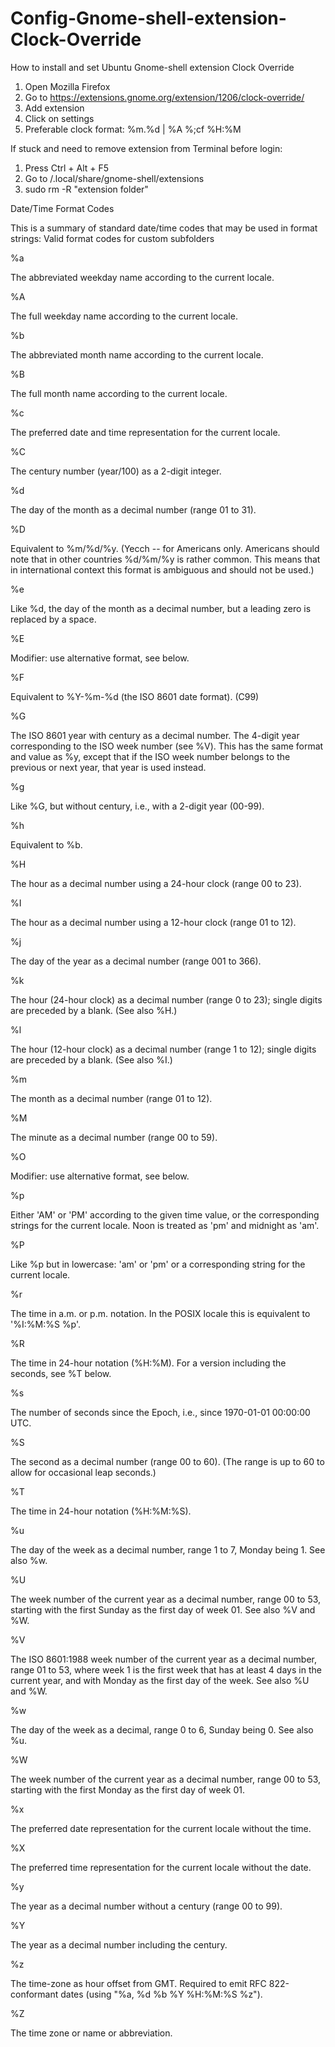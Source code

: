 # Config-Gnome-shell-extension-Clock-Override
How to install and set Ubuntu Gnome-shell extension Clock Override

1. Open Mozilla Firefox
2. Go to https://extensions.gnome.org/extension/1206/clock-override/
3. Add extension
4. Click on settings
5. Preferable clock format: %m.%d | %A %;cf %H:%M

If stuck and need to remove extension from Terminal before login:

1. Press Ctrl + Alt + F5
2. Go to /.local/share/gnome-shell/extensions
3. sudo rm -R "extension folder"


Date/Time Format Codes

This is a summary of standard date/time codes that may be used in format strings:
Valid format codes for custom subfolders

%a
	

The abbreviated weekday name according to the current locale.

%A
	

The full weekday name according to the current locale.

%b
	

The abbreviated month name according to the current locale.

%B
	

The full month name according to the current locale.

%c
	

The preferred date and time representation for the current locale.

%C
	

The century number (year/100) as a 2-digit integer.

%d
	

The day of the month as a decimal number (range 01 to 31).

%D
	

Equivalent to %m/%d/%y. (Yecch -- for Americans only. Americans should note that in other countries %d/%m/%y is rather common. This means that in international context this format is ambiguous and should not be used.)

%e
	

Like %d, the day of the month as a decimal number, but a leading zero is replaced by a space.

%E
	

Modifier: use alternative format, see below.

%F
	

Equivalent to %Y-%m-%d (the ISO 8601 date format). (C99)

%G
	

The ISO 8601 year with century as a decimal number. The 4-digit year corresponding to the ISO week number (see %V). This has the same format and value as %y, except that if the ISO week number belongs to the previous or next year, that year is used instead.

%g
	

Like %G, but without century, i.e., with a 2-digit year (00-99).

%h
	

Equivalent to %b.

%H
	

The hour as a decimal number using a 24-hour clock (range 00 to 23).

%I
	

The hour as a decimal number using a 12-hour clock (range 01 to 12).

%j
	

The day of the year as a decimal number (range 001 to 366).

%k
	

The hour (24-hour clock) as a decimal number (range 0 to 23); single digits are preceded by a blank. (See also %H.)

%l
	

The hour (12-hour clock) as a decimal number (range 1 to 12); single digits are preceded by a blank. (See also %I.)

%m
	

The month as a decimal number (range 01 to 12).

%M
	

The minute as a decimal number (range 00 to 59).

%O
	

Modifier: use alternative format, see below.

%p
	

Either 'AM' or 'PM' according to the given time value, or the corresponding strings for the current locale. Noon is treated as 'pm' and midnight as 'am'.

%P
	

Like %p but in lowercase: 'am' or 'pm' or a corresponding string for the current locale.

%r
	

The time in a.m. or p.m. notation. In the POSIX locale this is equivalent to '%I:%M:%S %p'.

%R
	

The time in 24-hour notation (%H:%M). For a version including the seconds, see %T below.

%s
	

The number of seconds since the Epoch, i.e., since 1970-01-01 00:00:00 UTC.

%S
	

The second as a decimal number (range 00 to 60). (The range is up to 60 to allow for occasional leap seconds.)

%T
	

The time in 24-hour notation (%H:%M:%S).

%u
	

The day of the week as a decimal number, range 1 to 7, Monday being 1. See also %w.

%U
	

The week number of the current year as a decimal number, range 00 to 53, starting with the first Sunday as the first day of week 01. See also %V and %W.

%V
	

The ISO 8601:1988 week number of the current year as a decimal number, range 01 to 53, where week 1 is the first week that has at least 4 days in the current year, and with Monday as the first day of the week. See also %U and %W.

%w
	

The day of the week as a decimal, range 0 to 6, Sunday being 0. See also %u.

%W
	

The week number of the current year as a decimal number, range 00 to 53, starting with the first Monday as the first day of week 01.

%x
	

The preferred date representation for the current locale without the time.

%X
	

The preferred time representation for the current locale without the date.

%y
	

The year as a decimal number without a century (range 00 to 99).

%Y
	

The year as a decimal number including the century.

%z
	

The time-zone as hour offset from GMT. Required to emit RFC 822-conformant dates (using "%a, %d %b %Y %H:%M:%S %z").

%Z
	

The time zone or name or abbreviation.
